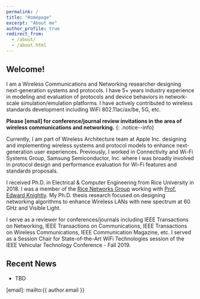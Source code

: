 ```yaml
---
permalink: /
title: "Homepage"
excerpt: "About me"
author_profile: true
redirect_from: 
  - /about/
  - /about.html
---
```


## Welcome! 

I am a Wireless Communications and Networking researcher designing next-generation systems and protocols. 
I have 5+ years industry experience in modeling and evaluation of protocols and device behaviors in network-scale simulation/emulation platforms. I have actively contributed to wireless 
standards development including WiFi 802.11ac/ax/be, 5G, etc.

**Please [email] for conference/journal review invitations in the area of wireless communications and networking.**
{: .notice--info}

Currently, I am part of Wireless Architecture team at Apple Inc. designing and implementing wireless systems
and protocol models to enhance next-generation user experiences. Previously, I worked in Connectivity and Wi-Fi Systems Group, Samsung Semiconductor, Inc. where I was broadly involved in protocol design and performance evaluation for Wi-Fi features and standards proposals.

I received Ph.D. in Electrical & Computer Engineering from Rice University in 2018. I was a member of the [Rice Networks Group][rng] working with [Prof. Edward Knightly][knightly]. My Ph.D. thesis research focused on designing networking algorithms to enhance Wireless LANs with new spectrum at 60 GHz and Visible Light. 

I serve as a reviewer for conferences/journals including IEEE Transactions on
Networking, IEEE Transactions on Communications, IEEE Transactions on Wireless Communications, IEEE Communication Magazine, etc. I served as a Session Chair for State-of-the-Art WiFi Technologies session of the IEEE Vehicular Technology Conference - Fall 2019.

## Recent News

- TBD

[rng]: http://networks.rice.edu/
[knightly]: http://knightly.rice.edu/
[email]: mailto:{{ author.email }}
